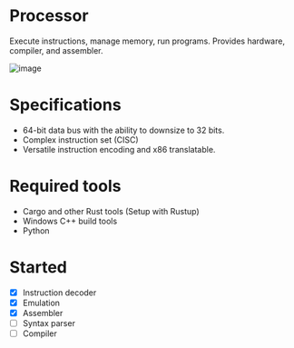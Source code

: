 # Processor
Execute instructions, manage memory, run programs. Provides hardware, compiler, and assembler.

![image](https://github.com/tfe-exr/Processor/assets/163682431/b50ffeb9-3125-4285-bcdd-c1681266fe38)

# Specifications
- 64-bit data bus with the ability to downsize to 32 bits. 
- Complex instruction set (CISC)
- Versatile instruction encoding and x86 translatable.

# Required tools
- Cargo and other Rust tools (Setup with Rustup)
- Windows C++ build tools
- Python

# Started
- [x] Instruction decoder
- [x] Emulation 
- [x] Assembler 
- [ ] Syntax parser 
- [ ] Compiler
